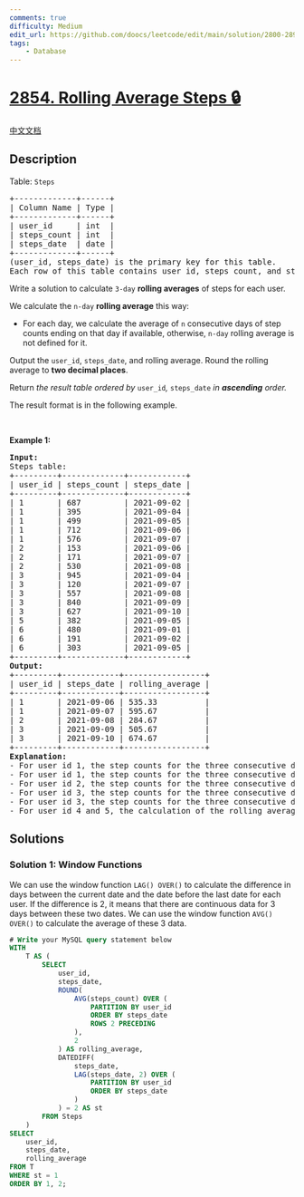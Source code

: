 ```yaml
---
comments: true
difficulty: Medium
edit_url: https://github.com/doocs/leetcode/edit/main/solution/2800-2899/2854.Rolling%20Average%20Steps/README_EN.md
tags:
    - Database
---
```


<!-- problem:start -->

# [2854. Rolling Average Steps 🔒](https://leetcode.com/problems/rolling-average-steps)

[中文文档](/solution/2800-2899/2854.Rolling%20Average%20Steps/README.md)

## Description

<p>Table: <code><font face="monospace">Steps</font></code></p>

<pre>
+-------------+------+ 
| Column Name | Type | 
+-------------+------+ 
| user_id     | int  | 
| steps_count | int  |
| steps_date  | date |
+-------------+------+
(user_id, steps_date) is the primary key for this table.
Each row of this table contains user_id, steps_count, and steps_date.
</pre>

<p>Write a solution to calculate <code>3-day</code> <strong>rolling averages</strong> of steps for each user.</p>

<p>We calculate the <code>n-day</code> <strong>rolling average</strong> this way:</p>

<ul>
	<li>For each day, we calculate the average of <code>n</code> consecutive days of step counts ending on that day if available, otherwise, <code>n-day</code> rolling average is not defined for it.</li>
</ul>

<p>Output the <code>user_id</code>, <code>steps_date</code>, and rolling average. Round the rolling average to <strong>two decimal places</strong>.</p>

<p>Return<em> the result table ordered by </em><code>user_id</code><em>, </em><code>steps_date</code><em> in <strong>ascending</strong> order.</em></p>

<p>The result format is in the following example.</p>

<p>&nbsp;</p>
<p><strong class="example">Example 1:</strong></p>

<pre>
<strong>Input:</strong> 
Steps table:
+---------+-------------+------------+
| user_id | steps_count | steps_date |
+---------+-------------+------------+
| 1       | 687         | 2021-09-02 |
| 1       | 395         | 2021-09-04 |
| 1       | 499         | 2021-09-05 |
| 1       | 712         | 2021-09-06 |
| 1       | 576         | 2021-09-07 |
| 2       | 153         | 2021-09-06 |
| 2       | 171         | 2021-09-07 |
| 2       | 530         | 2021-09-08 |
| 3       | 945         | 2021-09-04 |
| 3       | 120         | 2021-09-07 |
| 3       | 557         | 2021-09-08 |
| 3       | 840         | 2021-09-09 |
| 3       | 627         | 2021-09-10 |
| 5       | 382         | 2021-09-05 |
| 6       | 480         | 2021-09-01 |
| 6       | 191         | 2021-09-02 |
| 6       | 303         | 2021-09-05 |
+---------+-------------+------------+
<strong>Output:</strong> 
+---------+------------+-----------------+
| user_id | steps_date | rolling_average | 
+---------+------------+-----------------+
| 1       | 2021-09-06 | 535.33          | 
| 1       | 2021-09-07 | 595.67          | 
| 2       | 2021-09-08 | 284.67          |
| 3       | 2021-09-09 | 505.67          |
| 3       | 2021-09-10 | 674.67          |    
+---------+------------+-----------------+
<strong>Explanation:</strong> 
- For user id 1, the step counts for the three consecutive days up to 2021-09-06 are available. Consequently, the rolling average for this particular date is computed as (395 + 499 + 712) / 3 = 535.33.
- For user id 1, the step counts for the three consecutive days up to 2021-09-07 are available. Consequently, the rolling average for this particular date is computed as (499 + 712 + 576) / 3 = 595.67.
- For user id 2, the step counts for the three consecutive days up to 2021-09-08 are available. Consequently, the rolling average for this particular date is computed as (153 + 171 + 530) / 3 = 284.67.
- For user id 3, the step counts for the three consecutive days up to 2021-09-09 are available. Consequently, the rolling average for this particular date is computed as (120 + 557 + 840) / 3 = 505.67.
- For user id 3, the step counts for the three consecutive days up to 2021-09-10 are available. Consequently, the rolling average for this particular date is computed as (557 + 840 + 627) / 3 = 674.67.
- For user id 4 and 5, the calculation of the rolling average is not viable as there is insufficient data for the consecutive three days. Output table ordered by user_id and steps_date in ascending order.</pre>

## Solutions

<!-- solution:start -->

### Solution 1: Window Functions

We can use the window function `LAG() OVER()` to calculate the difference in days between the current date and the date before the last date for each user. If the difference is $2$, it means that there are continuous data for $3$ days between these two dates. We can use the window function `AVG() OVER()` to calculate the average of these $3$ data.

<!-- tabs:start -->

```sql
# Write your MySQL query statement below
WITH
    T AS (
        SELECT
            user_id,
            steps_date,
            ROUND(
                AVG(steps_count) OVER (
                    PARTITION BY user_id
                    ORDER BY steps_date
                    ROWS 2 PRECEDING
                ),
                2
            ) AS rolling_average,
            DATEDIFF(
                steps_date,
                LAG(steps_date, 2) OVER (
                    PARTITION BY user_id
                    ORDER BY steps_date
                )
            ) = 2 AS st
        FROM Steps
    )
SELECT
    user_id,
    steps_date,
    rolling_average
FROM T
WHERE st = 1
ORDER BY 1, 2;
```

<!-- tabs:end -->

<!-- solution:end -->

<!-- problem:end -->
